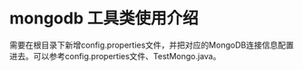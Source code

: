 # mongodb 工具类使用介绍

需要在根目录下新增config.properties文件，并把对应的MongoDB连接信息配置进去。可以参考config.properties文件、TestMongo.java。


